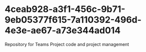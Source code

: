# 4ceab928-a3f1-456c-9b71-9eb05377f615-7a110392-496d-4e3e-ae67-a73e344ad014
Repository for Teams Project code and project management
